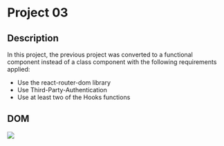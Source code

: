   
#  Project 03 
## Description
In this project, the previous project was converted to a functional component instead of a class component with the following requirements applied:
- Use the react-router-dom library 
- Use Third-Party-Authentication 
- Use at least two of the Hooks functions

## DOM 
<img src="https://e.top4top.io/p_198753syp1.gif"/>
  
